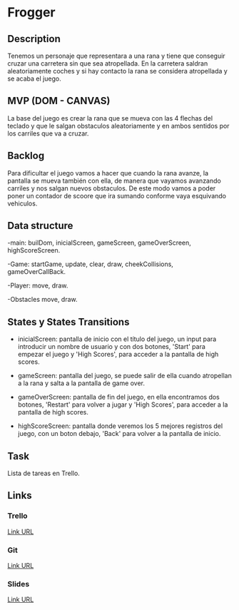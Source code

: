 # Frogger

## Description
Tenemos un personaje que representara a una rana y tiene que conseguir cruzar una carretera sin que sea atropellada. En la carretera saldran aleatoriamente coches y si hay contacto la rana se considera atropellada y se acaba el juego. 


## MVP (DOM - CANVAS)
La base del juego es crear la rana que se mueva con las 4 flechas del teclado y que le salgan obstaculos aleatoriamente y en ambos sentidos por los carriles que va a cruzar.


## Backlog
Para dificultar el juego vamos a hacer que cuando la rana avanze, la pantalla se mueva también con ella, de manera que vayamos avanzando carriles y nos salgan nuevos obstaculos. De este modo vamos a poder poner un contador de scoore que ira sumando conforme vaya esquivando vehiculos.

## Data structure
-main: builDom, inicialScreen, gameScreen, gameOverScreen, highScoreScreen.

-Game: startGame, update, clear, draw, cheekCollisions, gameOverCallBack.

-Player: move, draw.  

-Obstacles move, draw.


## States y States Transitions
- inicialScreen: pantalla de inicio con el título del juego, un input para introducir un nombre de usuario y con dos botones, 'Start' para empezar el juego y 'High Scores', para acceder a la pantalla de high scores.

- gameScreen: pantalla del juego, se puede salir de ella cuando atropellan a la rana y salta a la pantalla de game over.

- gameOverScreen: pantalla de fin del juego, en ella encontramos dos botones, 'Restart' para volver a jugar y 'High Scores', para acceder a la pantalla de high scores.

- highScoreScreen: pantalla donde veremos los 5 mejores registros del juego, con un boton debajo, 'Back' para volver a la pantalla de inicio.


## Task
Lista de tareas en Trello.


## Links


### Trello
[Link URL](https://trello.com/b/uL5NE9rs/frogger)


### Git
[Link URL](http://github.com)


### Slides
[Link URL](http://slides.com)